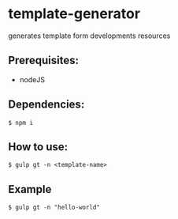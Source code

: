 # template-generator
generates template form developments resources

Prerequisites:
----------
- nodeJS

Dependencies:
----------
```
$ npm i
```

How to use:
----------
```
$ gulp gt -n <template-name>
```

Example
--------
```
$ gulp gt -n "hello-world"
```